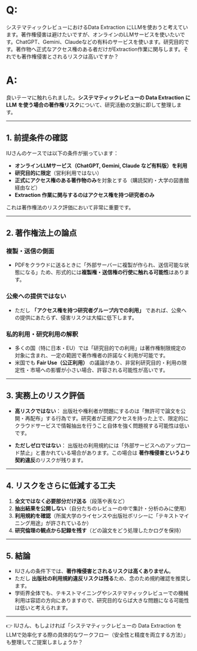 
# Q: 

システマティックレビューにおけるData Extraction にLLMを使おうと考えています。著作権侵害は避けたいですが、オンラインのLLMサービスを使いたいです。ChatGPT、Gemini、Claudeなどの有料のサービスを使います。研究目的です。著作物へ正式なアクセス権のある者だけがExtraction作業に関与します。それでも著作権侵害とされるリスクは高いですか？

# A: 

良いテーマに触れられました。**システマティックレビューの Data Extraction に LLM を使う場合の著作権リスク**について、研究活動の文脈に即して整理します。

---

## 1. 前提条件の確認

IUさんのケースでは以下の条件が揃っています：

* **オンラインLLMサービス（ChatGPT, Gemini, Claude など有料版）を利用**
* **研究目的に限定**（営利利用ではない）
* **正式にアクセス権のある著作物のみ**を対象とする（購読契約・大学の図書館経由など）
* **Extraction 作業に関与するのはアクセス権を持つ研究者のみ**

これは著作権法のリスク評価において非常に重要です。

---

## 2. 著作権法上の論点

### 複製・送信の側面

* PDFをクラウドに送るときに「外部サーバーに複製が作られ、送信可能な状態になる」ため、形式的には**複製権・送信権の行使に触れる可能性**はあります。

### 公衆への提供ではない

* ただし **「アクセス権を持つ研究者グループ内での利用」** であれば、公衆への提供にあたらず、侵害リスクは大幅に低下します。

### 私的利用・研究利用の解釈

* 多くの国（特に日本・EU）では「研究目的での利用」は著作権制限規定の対象に含まれ、一定の範囲で著作権者の許諾なく利用が可能です。
* 米国でも **Fair Use（公正利用）** の議論があり、非営利研究目的・利用の限定性・市場への影響が小さい場合、許容される可能性が高いです。

---

## 3. 実務上のリスク評価

* **高リスクではない**：
  出版社や権利者が問題にするのは「無許可で論文を公開・再配布」する行為です。研究者が正規アクセスを持った上で、限定的にクラウドサービスで情報抽出を行うこと自体を強く問題視する可能性は低いです。

* **ただしゼロではない**：
  出版社の利用規約には「外部サービスへのアップロード禁止」と書かれている場合があります。この場合は **著作権侵害というより契約違反**のリスクが残ります。

---

## 4. リスクをさらに低減する工夫

1. **全文ではなく必要部分だけ送る**（段落や表など）
2. **抽出結果を公開しない**（自分たちのレビューの中で集計・分析のみに使用）
3. **利用規約を確認**（所属大学のライセンスや出版社ポリシーに「テキストマイニング用途」が許されているか）
4. **研究倫理の観点から記録を残す**（どの論文をどう処理したかログを保持）

---

## 5. 結論

* IUさんの条件下では、**著作権侵害とされるリスクは高くありません**。
* ただし **出版社の利用規約違反リスクは残る**ため、念のため規約確認を推奨します。
* 学術界全体でも、テキストマイニングやシステマティックレビューでの機械利用は容認の方向にありますので、研究目的ならば大きな問題になる可能性は低いと考えられます。

---

👉 IUさん、もしよければ「システマティックレビューの Data Extraction を LLMで効率化する際の具体的なワークフロー（安全性と精度を両立する方法）」も整理してご提案しましょうか？

